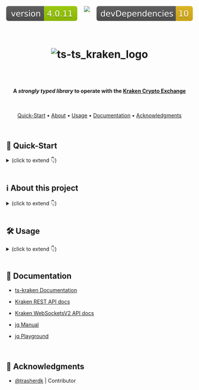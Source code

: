 <div style="display: flex; justify-content: space-between;">
  <img src=".ci_badges/npm-version-badge.svg" />
  <img src=".ci_badges/npm-dependencies-badge.svg" />
  <img src=".ci_badges/npm-devdependencies-badge.svg" />
</div>

<h1 align="center">
  <br>
  <img src=".github/ts_kraken_logo.png" width="640px" alt="ts-ts_kraken_logo" />
</h1>

<br /><br />

<h4 align="center">A <i>strongly typed library</i> to operate with the <a href="https://kraken.com">Kraken Crypto Exchange</a></h4>
<br />

<p align="center">
  <a href="#-quick-start">Quick-Start</a> •
  <a href="#ℹ%EF%B8%8F-about-this-project">About</a> •
  <a href="#%EF%B8%8F-usage">Usage</a> •
  <a href="#-documentation">Documentation</a> •
  <a href="#-acknowledgments">Acknowledgments</a>
</p>

<br />

## 🚀 Quick-Start
<details><summary>(click to extend 👇)</summary>

- Add the dependency to your js/ts project: `npm i ts-kraken`

- _Optionally_ add `KRAKEN_API_KEY` and `KRAKEN_API_SECRET` to your .env (only if you intend to use private methods, i.e. add orders or fetch balances)

- Test the repl-cli with `npx ts-kraken` or find code-snippets examples for the methods you want to import in [the documentation](https://yeikiu.github.io/ts-kraken).

```ts
import {
  getClosedOrders,
  getWsAuthToken,
  privateWsSubscription,
  publicWsSubscription
} from 'ts-kraken'

getWsAuthToken()
  .then(async token => {
    console.log({ token })

    /* Fetch latest 50 closed orders and logs them */
    getClosedOrders().then(lastClosedOrdersArr => {
      const closedOrders = lastClosedOrdersArr.map(
        ({ orderid, descr: { order } }) => ({ orderid, order })
      )

      console.table(closedOrders)
    })

    /* Print any updates in the private `balances` channel */
    const balances$ = await privateWsSubscription(
      {
        channel: 'balances',
        params: { snapshot: true }
      },
      token
    ) // Pass token here to save time as the library won't need to fetch one internally!

    balances$.subscribe(({ data }) => {
      console.table(data)
    })

    /* Track 5m candles updates */
    const fiveMinsBtcUsdCandles$ = publicWsSubscription({
      channel: 'ohlc',
      params: { symbol: ['BTC/USD'], interval: 5, snapshot: false }
    })

    fiveMinsBtcUsdCandles$.subscribe(
      ({ data: [{ open, high, low, close }] }) => {
        console.log({ open, high, low, close })
      }
    )
  })
  .catch(error => {
    console.log({ error })
  })
```

</details>

<br />

## ℹ️ About this project 
<details><summary>(click to extend 👇)</summary>

> **ts-kraken** is a **strongly-typed** _Typescript Library_ that will help you
> operating via code or shell with
> [the Kraken Crypto Exchange](https://kraken.com)

- Easily operate with Kraken
  [REST](https://docs.kraken.com/api/docs/category/rest-api/market-data) and
  [WebSocketV2](https://docs.kraken.com/websockets/) APIs

- Use
  [`ts-kraken` helper methods](https://yeikiu.github.io/ts-kraken/functions/getClosedOrders.html)
  to build your own trading bots

- Subscribe to custom streams of data combining the RxJS Observables returned by
  the WebsocketV2 methods

- Get advantage of modern IDEs Typescript integrations (code autocompletion,
  suggested imports, etc.)

<br />

> It also features an **interactive _node REPL-cli_** to operate via
> command-shell or leave a socket open printing all updates to the terminal with
> a nice [jq](https://jqlang.github.io/jq/) format 🤓

- Kraken UI down durig high traffic or maintenance? You can still use the APIs!

- Use any of the available REST methods directly from your terminal

- Print nicely formatted data updates coming directly from WebsocketV2
  subscriptions
</details>

<br />

## 🛠️ Usage 
<details><summary>(click to extend 👇)</summary>

  <br />

  #### Use the library in your TypeScript/JS project:
  <details open><summary>(click to extend 👇)</summary>

  - `cd dependant/project/path && npm i ts-kraken`

  <img src=".github/ts_kraken_IDE_2.png" width="640px" alt="ts_kraken_ide" />

  <br />

  > Get _IDE code-suggestions_ for any REST or WS request you need

  <img src=".github/ts_kraken_IDE.png" width="640px" alt="ts_kraken_ide" />

  </details>

  <br />
  
  #### Use the REPL-cli
  <details><summary>(click to extend 👇)</summary>

  > You can create a `.env` file that the repl-cli will try to read from `cwd`
  > (current working directory):

  - `touch .env`

  Use the following format:

  ```
  # .env's file content holding your API key/secret

  KRAKEN_API_KEY=yourApiKey
  KRAKEN_API_SECRET=yourApiSecret
  ```

  <br />

  ##### Launch the REPL directly on your terminal with `npx`:

  > Quickest way to test it! 🚀 (will automatically download the library as a
  > global npm package if you don't run `npm i ts-kraken` first)

  - `npx ts-kraken`

  <br />

  ##### Set it up in a standalone directory:

  > Recommended if planning to use regularly and/or modify core functionality

  - `git clone https://github.com/yeikiu/ts-kraken`

  - `cd ts-kraken`

  - `npm i`

  - `npm run repl`

  > Open a PR with any addition/change proposal you have!

  ![ts_kraken_demo](.github/ts_kraken_demo.gif)

  <br />

  ##### REPL commands
  <details><summary>(click to extend 👇)</summary>

  > The following list includes only a subset sample of all possible commands you
  > could generate for the .get and .post methods:

  <br />

  ```
  .exit       👉 Exit the REPL

  -----------------------------------------------------------------------------------------------------------------------------------------------------

  .help       👉 Print this help message

  -----------------------------------------------------------------------------------------------------------------------------------------------------

  .get        👉 Fetch PUBLIC REST data.

              Usage   >> .get <PublicEndpoint>! <paramA=valueA&param_list[]=value1&param_list[]=value2>? <jqFilter>? <-table>?

              i.e.    >> .get Time .rfc1123
                      >> .get AssetPairs . as $base|keys|map($base[.])|map({wsname,tick_size,pair_decimals,ordermin}) -table
                      >> .get AssetPairs pair=BTC/EUR . as $base|keys[0]|$base[.]|{wsname,tick_size,pair_decimals,ordermin}

  -----------------------------------------------------------------------------------------------------------------------------------------------------

  .post       👉 Fetch PRIVATE REST data.

              Usage   >> .post <PrivateEndpoint>! <paramA=valueA&param_list[]=value1&param_list[]=value2>? <jqFilter>? <-table>?

              i.e.    >> .post OpenOrders .open as $open|.open|keys|map($open[.].descr.order)
                      >> .post OpenOrders .open as $open|.open|keys|map($open[.].descr) -table
                      >> .post AddOrder ordertype=market&type=sell&volume=0.002&pair=ETHEUR
                      >> .post CancelAll

  -----------------------------------------------------------------------------------------------------------------------------------------------------

  .privsub    👉 Subscribe to PRIVATE WS stream.

              Usage   >> .privsub <subscriptionName>! <paramA=valueA&param_list[]=value1&param_list[]=value2>? <jqFilter>? <-table>?

              i.e.    >> .privsub balances snap_orders=true .data|map({ asset, balance }) -table
                      >> .privsub executions snap_orders=true .data|map({order_id,side,order_qty,symbol,order_type,limit_price}) -table

  .pubsub     👉 Subscribe to PUBLIC WS stream.

              Usage   >> .pubsub <subscriptionName>! <paramA=valueA&param_list[]=value1&param_list[]=value2>? <jqFilter>? <-table>?

              i.e.    >> .pubsub ticker symbol[]=BTC/EUR .data[0].last
                      >> .pubsub ticker symbol[]=BTC/EUR&symbol[]=ADA/BTC&symbol[]=USDT/USD .data[0]|{symbol,last} -table

  -----------------------------------------------------------------------------------------------------------------------------------------------------

  .setkeys    👉 Load API key/secret (non-persistent, use a .env file to reuse persistent keys)

  .showkeys   👉 Display current API key/secret in use

  -----------------------------------------------------------------------------------------------------------------------------------------------------

  .unsub      👉 Closes WebSocket stream for GIVEN subscriptionName.

              i.e.    >> .unsub ticker
                      >> .unsub executions

  .unsuball   👉 Closes WebSocket stream for ALL subscriptions.

              i.e.    >> .unsuball
  ```

  </details>
</details>
</details>

<br />

## 🔖 Documentation

- [ts-kraken Documentation](https://yeikiu.github.io/ts-kraken)

- [Kraken REST API docs](https://docs.kraken.com/api/docs/rest-api/add-order)
- [Kraken WebSocketsV2 API docs](https://docs.kraken.com/api/docs/websocket-v2/add_order)

- [jq Manual](https://stedolan.github.io/jq/manual)
- [jq Playground](https://jqkungfu.com/)

<br />

## 🙏 Acknowledgments

- [@trasherdk](https://github.com/trasherdk) | Contributor

